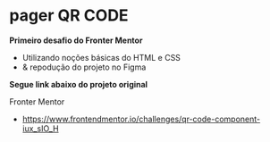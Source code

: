 # pager QR CODE

**Primeiro desafio do Fronter Mentor**

- Utilizando noções básicas do HTML e CSS
- & repodução do projeto no Figma

**Segue link abaixo do projeto original**

Fronter Mentor
  - https://www.frontendmentor.io/challenges/qr-code-component-iux_sIO_H
